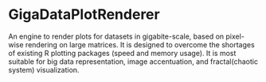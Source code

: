 # GigaDataPlotRenderer
An engine to render plots for datasets in gigabite-scale,    based on pixel-wise rendering on large matrices. It is designed to    overcome the shortages of existing R plotting packages (speed and     memory usage). It is most suitable for big data representation,     image accentuation, and fractal(chaotic system) visualization.

